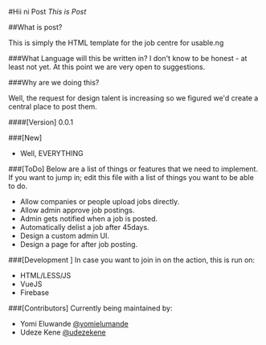 #Hii ni Post
*This is Post*

##What is post?

This is simply the HTML template for the job centre for usable.ng


###What Language will this be written in?
I don't know to be honest - at least not yet. At this point we are very open to suggestions.

###Why are we doing this?

Well, the request for design talent is increasing so we figured we'd create a central place to post them.

####[Version]
0.0.1



###[New]
- Well, EVERYTHING


###[ToDo]
Below are a list of things or features that we need to implement. If you want to jump in; edit this file with a list of things you want to be able to do.

- Allow companies or people upload jobs directly.
- Allow admin approve job postings.
- Admin gets notified when a job is posted.
- Automatically delist a job after 45days.
- Design a custom admin UI.
- Design a page for after job posting.

###[Development ]
In case you want to join in on the action, this is run on:

- HTML/LESS/JS
- VueJS
- Firebase

###[Contributors] 
Currently being maintained by:

- Yomi Eluwande [@yomielumande](https://github.com/yomete)
- Udeze Kene [@udezekene](https://github.com/udezekene) 




